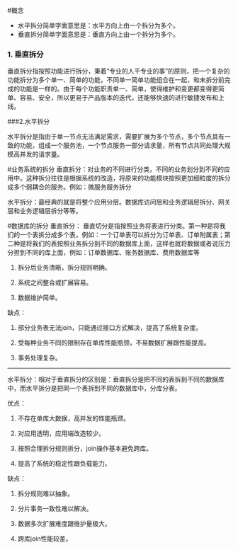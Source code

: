 #概念
* 水平拆分简单字面意思是：水平方向上由一个拆分为多个。
* 垂直拆分简单字面意思是：垂直方向上由一个拆分为多个。

### 1. 垂直拆分

垂直拆分指按照功能进行拆分，秉着“专业的人干专业的事”的原则，把一个复杂的功能拆分为多个单一、简单的功能，不同单一简单功能组合在一起，和未拆分前完成的功能是一样的。由于每个功能职责单一、简单，使得维护和变更都变得更简单、容易、安全，所以更易于产品版本的迭代，还能够快速的进行敏捷发布和上线。

###2.水平拆分

水平拆分是指由于单一节点无法满足需求，需要扩展为多个节点，多个节点具有一致的功能，组成一个服务池，一个节点服务一部分请求量，所有节点共同处理大规模高并发的请求量。

 
#业务系统的拆分
垂直拆分：对业务的不同进行分类，不同的业务划分到不同的应用中。这种拆分往往是根据系统的改造，将原来的功能模块按照更加细粒度的拆分成多个弱耦合的服务。例如：微服务服务拆分

水平拆分：最经典的就是将整个应用分层。数据库访问层和业务逻辑层拆分、网关层和业务逻辑层拆分等等。

 

#数据库的拆分
垂直拆分： 垂直切分是指按照业务将表进行分类。第一种是将我们的一个表拆分成多个表，例如：一个订单表可以拆分为订单表、订单附属表；第二种是将我们的表按照业务拆分到不同的数据库上面，这样也就将数据或者说压力分担到不同的库上面，例如：订单数据库、账务数据库、费用数据库等


1. 拆分后业务清晰，拆分规则明确。

2. 系统之间整合或扩展容易。

3. 数据维护简单。

缺点：

1. 部分业务表无法join，只能通过接口方式解决，提高了系统复杂度。

2. 受每种业务不同的限制存在单库性能瓶颈，不易数据扩展跟性能提高。

3. 事务处理复杂。

___ 

水平拆分：相对于垂直拆分的区别是：垂直拆分是把不同的表拆到不同的数据库中，而水平拆分是把同一个表拆到不同的数据库中，分库分表。



优点：

1. 不存在单库大数据，高并发的性能瓶颈。

2. 对应用透明，应用端改造较少。     

3. 按照合理拆分规则拆分，join操作基本避免跨库。

4. 提高了系统的稳定性跟负载能力。



缺点：

1. 拆分规则难以抽象。

2. 分片事务一致性难以解决。

3. 数据多次扩展难度跟维护量极大。

4. 跨库join性能较差。
